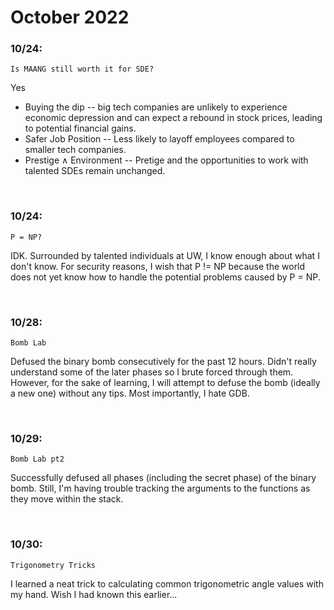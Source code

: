 # October 2022

### 10/24:

`Is MAANG still worth it for SDE?`

Yes

- Buying the dip -- big tech companies are unlikely to experience economic depression and can expect a rebound in stock prices, leading to potential financial gains.
- Safer Job Position -- Less likely to layoff employees compared to smaller tech companies.
- Prestige ∧ Environment -- Pretige and the opportunities to work with talented SDEs remain unchanged.

<br>

### 10/24:

`P = NP?`

IDK. Surrounded by talented individuals at UW, I know enough about what I don't know. For security reasons, I wish that P != NP because the world does not yet know how to handle the potential problems caused by P = NP.

<br>

### 10/28:

`Bomb Lab`

Defused the binary bomb consecutively for the past 12 hours. Didn't really understand some of the later phases so I brute forced through them. However, for the sake of learning, I will attempt to defuse the bomb (ideally a new one) without any tips. Most importantly, I hate GDB.

<br>

### 10/29:

`Bomb Lab pt2`

Successfully defused all phases (including the secret phase) of the binary bomb. Still, I'm having trouble tracking the arguments to the functions as they move within the stack.

<br>

### 10/30:

`Trigonometry Tricks`

I learned a neat trick to calculating common trigonometric angle values with my hand. Wish I had known this earlier...
